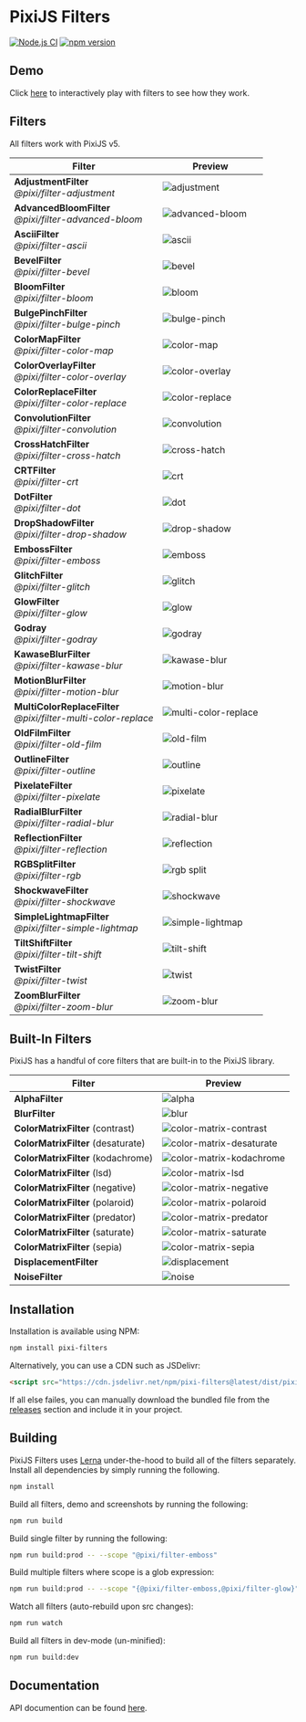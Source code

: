 # PixiJS Filters

[![Node.js CI](https://github.com/pixijs/filters/workflows/Node.js%20CI/badge.svg)](https://github.com/pixi.js/pixi-filters/actions?query=workflow%3A%22Node.js+CI%22) [![npm version](https://badge.fury.io/js/pixi-filters.svg)](https://badge.fury.io/js/pixi-filters)

## Demo

Click [here](https://pixijs.io/pixi-filters/tools/demo/) to interactively play with filters to see how they work.

## Filters

All filters work with PixiJS v5.

| Filter | Preview |
|---|---|
| **AdjustmentFilter**<br>_@pixi/filter-adjustment_ | ![adjustment](https://filters.pixijs.download/main/tools/screenshots/dist/adjustment.png?v=2) |
| **AdvancedBloomFilter**<br>_@pixi/filter-advanced-bloom_ | ![advanced-bloom](https://filters.pixijs.download/main/tools/screenshots/dist/advanced-bloom.png?v=2) |
| **AsciiFilter**<br>_@pixi/filter-ascii_ | ![ascii](https://filters.pixijs.download/main/tools/screenshots/dist/ascii.png?v=2) |
| **BevelFilter**<br>_@pixi/filter-bevel_ | ![bevel](https://filters.pixijs.download/main/tools/screenshots/dist/bevel.png?v=2) |
| **BloomFilter**<br>_@pixi/filter-bloom_ | ![bloom](https://filters.pixijs.download/main/tools/screenshots/dist/bloom.png?v=2) |
| **BulgePinchFilter**<br>_@pixi/filter-bulge-pinch_ | ![bulge-pinch](https://filters.pixijs.download/main/tools/screenshots/dist/bulge-pinch.gif?v=2) |
| **ColorMapFilter**<br>_@pixi/filter-color-map_ | ![color-map](https://filters.pixijs.download/main/tools/screenshots/dist/color-map.png?v=2) |
| **ColorOverlayFilter**<br>_@pixi/filter-color-overlay_ | ![color-overlay](https://filters.pixijs.download/main/tools/screenshots/dist/color-overlay.png?v=2) |
| **ColorReplaceFilter**<br>_@pixi/filter-color-replace_ | ![color-replace](https://filters.pixijs.download/main/tools/screenshots/dist/color-replace.png?v=2) |
| **ConvolutionFilter**<br>_@pixi/filter-convolution_ | ![convolution](https://filters.pixijs.download/main/tools/screenshots/dist/convolution.png?v=2) |
| **CrossHatchFilter**<br>_@pixi/filter-cross-hatch_ | ![cross-hatch](https://filters.pixijs.download/main/tools/screenshots/dist/cross-hatch.png?v=2) |
| **CRTFilter**<br>_@pixi/filter-crt_ | ![crt](https://filters.pixijs.download/main/tools/screenshots/dist/crt.png?v=2) |
| **DotFilter**<br>_@pixi/filter-dot_ | ![dot](https://filters.pixijs.download/main/tools/screenshots/dist/dot.png?v=2) |
| **DropShadowFilter**<br>_@pixi/filter-drop-shadow_| ![drop-shadow](https://filters.pixijs.download/main/tools/screenshots/dist/drop-shadow.png?v=2) |
| **EmbossFilter**<br>_@pixi/filter-emboss_ | ![emboss](https://filters.pixijs.download/main/tools/screenshots/dist/emboss.png?v=2) |
| **GlitchFilter**<br>_@pixi/filter-glitch_ | ![glitch](https://filters.pixijs.download/main/tools/screenshots/dist/glitch.png?v=1) |
| **GlowFilter**<br>_@pixi/filter-glow_ | ![glow](https://filters.pixijs.download/main/tools/screenshots/dist/glow.png?v=2) |
| **Godray**<br>_@pixi/filter-godray_ | ![godray](https://filters.pixijs.download/main/tools/screenshots/dist/godray.gif?v=2) |
| **KawaseBlurFilter**<br>_@pixi/filter-kawase-blur_ | ![kawase-blur](https://filters.pixijs.download/main/tools/screenshots/dist/kawase-blur.png?v=1) |
| **MotionBlurFilter**<br>_@pixi/filter-motion-blur_ | ![motion-blur](https://filters.pixijs.download/main/tools/screenshots/dist/motion-blur.png?v=1) |
| **MultiColorReplaceFilter**<br>_@pixi/filter-multi-color-replace_ | ![multi-color-replace](https://filters.pixijs.download/main/tools/screenshots/dist/multi-color-replace.png?v=1) |
| **OldFilmFilter**<br>_@pixi/filter-old-film_ | ![old-film](https://filters.pixijs.download/main/tools/screenshots/dist/old-film.gif?v=2) |
| **OutlineFilter**<br>_@pixi/filter-outline_ | ![outline](https://filters.pixijs.download/main/tools/screenshots/dist/outline.png?v=2) |
| **PixelateFilter**<br>_@pixi/filter-pixelate_ | ![pixelate](https://filters.pixijs.download/main/tools/screenshots/dist/pixelate.png?v=2) |
| **RadialBlurFilter**<br>_@pixi/filter-radial-blur_ | ![radial-blur](https://filters.pixijs.download/main/tools/screenshots/dist/radial-blur.png?v=2) |
| **ReflectionFilter**<br>_@pixi/filter-reflection_ | ![reflection](https://filters.pixijs.download/main/tools/screenshots/dist/reflection.png?v=2) |
| **RGBSplitFilter**<br>_@pixi/filter-rgb_ | ![rgb split](https://filters.pixijs.download/main/tools/screenshots/dist/rgb.png?v=2) |
| **ShockwaveFilter**<br>_@pixi/filter-shockwave_ | ![shockwave](https://filters.pixijs.download/main/tools/screenshots/dist/shockwave.gif?v=3) |
| **SimpleLightmapFilter**<br>_@pixi/filter-simple-lightmap_ | ![simple-lightmap](https://filters.pixijs.download/main/tools/screenshots/dist/simple-lightmap.png?v=2) |
| **TiltShiftFilter**<br>_@pixi/filter-tilt-shift_ | ![tilt-shift](https://filters.pixijs.download/main/tools/screenshots/dist/tilt-shift.png?v=2) |
| **TwistFilter**<br>_@pixi/filter-twist_ | ![twist](https://filters.pixijs.download/main/tools/screenshots/dist/twist.png?v=2) |
| **ZoomBlurFilter**<br>_@pixi/filter-zoom-blur_ | ![zoom-blur](https://filters.pixijs.download/main/tools/screenshots/dist/zoom-blur.png?v=4) |

## Built-In Filters

PixiJS has a handful of core filters that are built-in to the PixiJS library.

| Filter | Preview |
|---|---|
| **AlphaFilter** | ![alpha](https://filters.pixijs.download/main/tools/screenshots/dist/alpha.png?v=2) |
| **BlurFilter** | ![blur](https://filters.pixijs.download/main/tools/screenshots/dist/blur.png?v=2) |
| **ColorMatrixFilter** (contrast) | ![color-matrix-contrast](https://filters.pixijs.download/main/tools/screenshots/dist/color-matrix-contrast.png?v=2) |
| **ColorMatrixFilter** (desaturate) | ![color-matrix-desaturate](https://filters.pixijs.download/main/tools/screenshots/dist/color-matrix-desaturate.png?v=2) |
| **ColorMatrixFilter** (kodachrome) | ![color-matrix-kodachrome](https://filters.pixijs.download/main/tools/screenshots/dist/color-matrix-kodachrome.png?v=2) |
| **ColorMatrixFilter** (lsd) | ![color-matrix-lsd](https://filters.pixijs.download/main/tools/screenshots/dist/color-matrix-lsd.png?v=2) |
| **ColorMatrixFilter** (negative) | ![color-matrix-negative](https://filters.pixijs.download/main/tools/screenshots/dist/color-matrix-negative.png?v=2) |
| **ColorMatrixFilter** (polaroid) | ![color-matrix-polaroid](https://filters.pixijs.download/main/tools/screenshots/dist/color-matrix-polaroid.png?v=2) |
| **ColorMatrixFilter** (predator) | ![color-matrix-predator](https://filters.pixijs.download/main/tools/screenshots/dist/color-matrix-predator.png?v=2) |
| **ColorMatrixFilter** (saturate) | ![color-matrix-saturate](https://filters.pixijs.download/main/tools/screenshots/dist/color-matrix-saturate.png?v=2) |
| **ColorMatrixFilter** (sepia) | ![color-matrix-sepia](https://filters.pixijs.download/main/tools/screenshots/dist/color-matrix-sepia.png?v=2) |
| **DisplacementFilter** | ![displacement](https://filters.pixijs.download/main/tools/screenshots/dist/displacement.png?v=2) |
| **NoiseFilter** | ![noise](https://filters.pixijs.download/main/tools/screenshots/dist/noise.png?v=2) |

## Installation

Installation is available using NPM:

```bash
npm install pixi-filters
```

Alternatively, you can use a CDN such as JSDelivr:

```html
<script src="https://cdn.jsdelivr.net/npm/pixi-filters@latest/dist/pixi-filters.js"></script>
```

If all else failes, you can manually download the bundled file from the [releases](https://github.com/pixijs/filters/releases) section and include it in your project.

## Building

PixiJS Filters uses [Lerna](https://github.com/lerna/lerna) under-the-hood to build all of the filters separately. Install all dependencies by simply running the following.

```bash
npm install
```

Build all filters, demo and screenshots by running the following:

```bash
npm run build
```

Build single filter by running the following:

```bash
npm run build:prod -- --scope "@pixi/filter-emboss"
```

Build multiple filters where scope is a glob expression:

```bash
npm run build:prod -- --scope "{@pixi/filter-emboss,@pixi/filter-glow}"
```

Watch all filters (auto-rebuild upon src changes):

```bash
npm run watch
```

Build all filters in dev-mode (un-minified):

```bash
npm run build:dev
```

## Documentation

API documention can be found [here](http://pixijs.io/filters/docs/).
